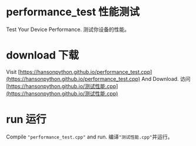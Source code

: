 # performance_test 性能测试
Test Your Device Performance.
测试你设备的性能。

# download 下载
Visit [https://hansonpython.github.io/performance_test.cpp](https://hansonpython.github.io/performance_test.cpp) And Download.
访问 [https://hansonpython.github.io/测试性能.cpp](https://hansonpython.github.io/测试性能.cpp)

# run 运行
Compile `"performance_test.cpp"` and run.
编译`"测试性能.cpp"`并运行。
